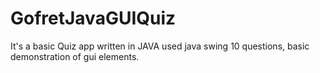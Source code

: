 # GofretJavaGUIQuiz
It's a basic Quiz app written in JAVA
used java swing
10 questions, basic demonstration of gui elements.
